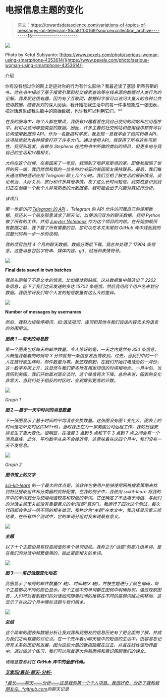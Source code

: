 # 电报信息主题的变化

> 原文：<https://towardsdatascience.com/variations-of-topics-of-messages-on-telegram-16ca81f00169?source=collection_archive---------15----------------------->

![](img/918c02cf065f55bd0002b33a647ddeb6.png)

Photo by Ketut Subiyanto: [https://www.pexels.com/photo/serious-woman-using-smartphone-4353614/](https://www.pexels.com/photo/serious-woman-using-smartphone-4353614/)

介绍

你有没有想过你的网上足迹对你的行为有什么影响？我最近读了塞思·斯蒂芬斯的书[](http://sethsd.com/everybodylies/)*，他在书中描述了基于搜索引擎和社交搜索查询等在线来源的数据对人类行为的见解。我发现这很有趣，因为有了互联网，数据科学家可以访问大量人的各种公共使用数据。随着我对*的深入阅读，我开始把我生活中的每一件事想象成一张图表，把对话想象成我头脑中的原始数据，也许我可以利用它们。**

*在我的脑海中，每个人都在撒谎，我很有兴趣看看在我自己使用的网站和应用程序中，我可以访问哪些类型的数据。因此，许多主要的社交网站和应用程序都有可以访问使用数据的 API。作为一名数据科学家，我发现一旦我学会了如何利用 API，这项技能就为各种探索打开了许多大门。通过使用 API，我获得了所有这些可能性，我受到启发，去做与 Stephens 在他的书中所做的类似的项目，但更多地与我自己的生活和兴趣相关。*

*大约在这个时候，在美国呆了一年后，我回到了哈萨克斯坦的家。即使我搬回了世界的另一端，我仍然想和我的一位名叫约书亚的美国密友保持联系。最后，我们每天通过即时通讯应用 Telegram 聊上几个小时。我们互相了解生活的最新情况，谈论政治、人际关系、旅行和许多其他事情。发了这么长时间短信，我突然意识到我们正在创建一个我个人非常熟悉的大数据集，我可能会出于兴趣对其进行分析。*

*该项目*

*第一步是访问 [Telegram 的 API](https://core.telegram.org) 。Telegram 的 API 允许访问我自己的使用数据。我还从一个朋友那里请求了聊天 id，以便访问双方的聊天数据。我用 Python 做了所有的工作，并用 [Jupyter Notebook](http://jupyter.org/) 作为这个项目的内核。在开始加载所有数据之前，我下载了所有需要的包。您可以在本文末尾的 GitHub 库中找到我的完整代码和一步一步的说明。*

*我的项目包括 4 个月的聊天数据。数据分两批下载。我总共处理了 17904 条信息。这些消息包括字符串、媒体内容、gif、贴纸和表情符号。*

*![](img/5cec843d969b0edbbcb6a87d814c8364.png)*

**Final data saved in two batches**

*我首先删除了不是文本的信息，比如媒体和贴纸。这从数据集中筛选出了 2202 条信息，留下了我们之间发送的多达 15702 条短信。然后我用两个用户名来划分数据。我很惊讶我们每个人发的短信数量有这么大的差异。*

*![](img/49a5d3a9a2db0d9cba4fec73bd55be3e.png)*

**Number of messages by usernames**

*然后，我努力排除停用词，如:语法冠词、连词和其他与我们谈话内容无关的语言的外围用法。*

***图表 1 —每天的消息数***

*第一个图表包括每天的邮件数量。令人惊讶的是，一天之内竟然有 350 条信息，大概是我醒着的时候每 3 分钟就有一条信息发出或收到。过去，当我们中的一个人在旅行或生病时，邮件数量为零。我还观察到，在我们开始打电话后的一月份，这一数字有所上升，这显然与我们更多地互相发短信的时间相吻合。一月中旬，当我回到美国，我们开始面对面交谈时，这个峰值再次下降。总的来说，图表的变化非常大，当我们处于相反的时区时，会观察到更高的计数。*

*![](img/7d2c2aced6f2a0ce6dab878acf49fe91.png)*

*Graph 1*

***图 2 —基于一天中时间的消息数量***

*下一张图显示了基于时间的平均消息交换数量。这张图没有图 1 变化大。图表上的时间是哈萨克时区(GMT+6)，当时我正在为一家美国公司远程工作，我的日程安排发生了重大变化。很明显，在凌晨 3 点到 5 点和下午 3 点到 7 点之间会有一个消息高峰。此外，平均数字从来不会接近零，这意味着在这四个月中，我们没有一天不发信息。*

*![](img/9095f7e4ab38d4fd7116de666026fed9.png)*

*Graph 2*

***图书馆上的文字***

*[sci-kit-learn](http://scikit-learn.org/) 的一个最大的优点是，该软件包使用户能够使用网格搜索策略来找到特征提取组件和分类器的良好配置。在我的例子中，我使用 scikit-learn 将我的库中的单词划分为使用阈值较高和较低的单词。它还确定了不适用于阈值、与我们的对话主题无关或没有重要意义的单词(即“真的”)。我运行了四次这个测试，每次代码都会生成一组不同的相关单词，我称之为“主题”在本文中，我选择显示第三组结果，在所有四个测试中，它的单词分组对我来说最有意义。*

*![](img/cc521422549208bbb1025ba24ac85354.png)*

***主题***

*以下十个主题由具有较高阈值的单个单词组成。我称之为“话题”的那几组单词，是在我们的对话中频繁使用的、彼此紧密相关的单词。*

*![](img/05cf212d5e56ae749623f97fba4fa807.png)*

***图 3——每日话题变化动态***

*此图显示了每周的邮件数量(Y 轴)、时间轴(X 轴)，并按主题进行了颜色编码，每个主题都以不同的颜色显示。每个主题中的单词都在图例中明确标识。通过观察图表，人们可以看到我们的对话如何随着时间的推移在不同的高频词组之间移动，这显示了在这四个月中哪些话题与我们相关。*

*![](img/fc718d68857bad14151cd4328be954d2.png)*

***总结***

*这个简单的图表和数据分析让我对我和我朋友的信息历史有了更全面的了解，并成为我们之间有趣的讨论点。在一个充斥着小聊天框中的短信的生活中，很容易忘记所有关系的历史和发展，因为这些大量的数据隐藏在过去，并且在线性滚动界面中。通过做这个练习，我们可以带着更大的熟悉感和意识回顾我们的课文。*

*请随意查看我在 **GitHub 库中的全部代码。***

*[**艾索玛/最长-聊天-分析-**](https://github.com/AisOmar/Longest-chat-analysis-/blob/master/Telegram_analysis.ipynb)*

*[*最长——聊天——分析——这是我的第一个个人项目。我很好奇，分析了我和我朋友在…*github.com](https://github.com/AisOmar/Longest-chat-analysis-/blob/master/Telegram_analysis.ipynb)的聊天记录*